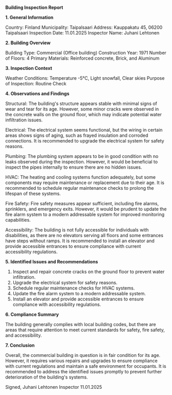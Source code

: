  **Building Inspection Report**

**1. General Information**

Country: Finland
Municipality: Taipalsaari
Address: Kauppakatu 45, 06200 Taipalsaari
Inspection Date: 11.01.2025
Inspector Name: Juhani Lehtonen

**2. Building Overview**

Building Type: Commercial (Office building)
Construction Year: 1971
Number of Floors: 4
Primary Materials: Reinforced concrete, Brick, and Aluminum

**3. Inspection Context**

Weather Conditions: Temperature -5°C, Light snowfall, Clear skies
Purpose of Inspection: Routine Check

**4. Observations and Findings**

Structural: The building's structure appears stable with minimal signs of wear and tear for its age. However, some minor cracks were observed in the concrete walls on the ground floor, which may indicate potential water infiltration issues.

Electrical: The electrical system seems functional, but the wiring in certain areas shows signs of aging, such as frayed insulation and corroded connections. It is recommended to upgrade the electrical system for safety reasons.

Plumbing: The plumbing system appears to be in good condition with no leaks observed during the inspection. However, it would be beneficial to inspect the pipes internally to ensure there are no hidden issues.

HVAC: The heating and cooling systems function adequately, but some components may require maintenance or replacement due to their age. It is recommended to schedule regular maintenance checks to prolong the lifespan of these systems.

Fire Safety: Fire safety measures appear sufficient, including fire alarms, sprinklers, and emergency exits. However, it would be prudent to update the fire alarm system to a modern addressable system for improved monitoring capabilities.

Accessibility: The building is not fully accessible for individuals with disabilities, as there are no elevators serving all floors and some entrances have steps without ramps. It is recommended to install an elevator and provide accessible entrances to ensure compliance with current accessibility regulations.

**5. Identified Issues and Recommendations**

1. Inspect and repair concrete cracks on the ground floor to prevent water infiltration.
2. Upgrade the electrical system for safety reasons.
3. Schedule regular maintenance checks for HVAC systems.
4. Update the fire alarm system to a modern addressable system.
5. Install an elevator and provide accessible entrances to ensure compliance with accessibility regulations.

**6. Compliance Summary**

The building generally complies with local building codes, but there are areas that require attention to meet current standards for safety, fire safety, and accessibility.

**7. Conclusion**

Overall, the commercial building in question is in fair condition for its age. However, it requires various repairs and upgrades to ensure compliance with current regulations and maintain a safe environment for occupants. It is recommended to address the identified issues promptly to prevent further deterioration of the building's systems.

Signed,
Juhani Lehtonen
Inspector
11.01.2025